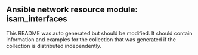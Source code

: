 ## Ansible network resource module: isam_interfaces

This README was auto generated but should be modified.  It should contain information and examples
for the collection that was generated if the collection is distributed independently.
